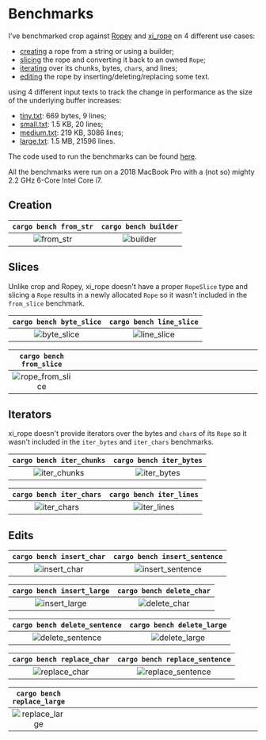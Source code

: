 # Benchmarks

I've benchmarked crop against [Ropey](https://github.com/cessen/ropey) and
[xi_rope](https://github.com/xi-editor/xi-editor/tree/master/rust/rope)
on 4 different use cases:

- [creating](#creation) a rope from a string or using a builder;
- [slicing](#slices) the rope and converting it back to an owned `Rope`;
- [iterating](#iterators) over its chunks, bytes, `char`s, and lines;
- [editing](#edits) the rope by inserting/deleting/replacing some text.

using 4 different input texts to track the change in performance as the size of
the underlying buffer increases:

- [tiny.txt](): 669 bytes, 9 lines;
- [small.txt](): 1.5 KB, 20 lines;
- [medium.txt](): 219 KB, 3086 lines;
- [large.txt](): 1.5 MB, 21596 lines.

The code used to run the benchmarks can be found
[here](https://github.com/noib3/rope_benches).

All the benchmarks were run on a 2018 MacBook Pro with a (not so) mighty 2.2
GHz 6-Core Intel Core i7.

## Creation

| `cargo bench from_str` | `cargo bench builder` |
|          :--:          |         :--:          |
| ![from_str][from_str]  | ![builder][builder]   |

## Slices

Unlike crop and Ropey, xi_rope doesn't have a proper `RopeSlice` type and
slicing a `Rope` results in a newly allocated `Rope` so it wasn't included in
the `from_slice` benchmark.

|  `cargo bench byte_slice`  | `cargo bench line_slice`  |
|            :--:            |            :--:           |
| ![byte_slice][byte_slice]  | ![line_slice][line_slice] |

|       `cargo bench from_slice`      |      |
|                 :--:                | :--: |
| ![rope_from_slice][rope_from_slice] | &emsp;&emsp;&emsp;&emsp;&emsp;&emsp;&emsp;&emsp;&emsp;&emsp;&emsp;&emsp;&emsp;&emsp;&emsp;&emsp;&emsp;&emsp;&emsp;&emsp;&emsp;&emsp;&emsp;&emsp;&emsp;&emsp;&emsp;&emsp;&emsp;&emsp;&nbsp; |

## Iterators

xi_rope doesn't provide iterators over the bytes and `char`s of its `Rope` so
it wasn't included in the `iter_bytes` and `iter_chars` benchmarks.

| `cargo bench iter_chunks`   | `cargo bench iter_bytes`  |
|             :--:            |            :--:           |
| ![iter_chunks][iter_chunks] | ![iter_bytes][iter_bytes] |

| `cargo bench iter_chars`  | `cargo bench iter_lines`  |
|            :--:           |            :--:           |
| ![iter_chars][iter_chars] | ![iter_lines][iter_lines] |


## Edits

| `cargo bench insert_char`   |    `cargo bench insert_sentence`    |
|             :--:            |                 :--:                |
| ![insert_char][insert_char] | ![insert_sentence][insert_sentence] |

|  `cargo bench insert_large`   |  `cargo bench delete_char`  |
|              :--:             |             :--:            |
| ![insert_large][insert_large] | ![delete_char][delete_char] |

| `cargo bench delete_sentence`       |  `cargo bench delete_large`   |
|                 :--:                |              :--:             |
| ![delete_sentence][delete_sentence] | ![delete_large][delete_large] |

|  `cargo bench replace_char`   |    `cargo bench replace_sentence`     |
|              :--:             |                  :--:                 |
| ![replace_char][replace_char] | ![replace_sentence][replace_sentence] |

|   `cargo bench replace_large`   |      |
|               :--:              | :--: |
| ![replace_large][replace_large] | &emsp;&emsp;&emsp;&emsp;&emsp;&emsp;&emsp;&emsp;&emsp;&emsp;&emsp;&emsp;&emsp;&emsp;&emsp;&emsp;&emsp;&emsp;&emsp;&emsp;&emsp;&emsp;&emsp;&emsp;&emsp;&emsp;&emsp;&emsp;&emsp;&emsp;&nbsp; |

[from_str]: https://user-images.githubusercontent.com/59321248/221392148-b93aca81-035e-4d2d-92c0-535e28a5a410.png
[builder]: https://user-images.githubusercontent.com/59321248/221392170-21bea58f-e61e-4361-803f-e9e9565c3fbf.png

[byte_slice]:  https://user-images.githubusercontent.com/59321248/221392230-eba905b9-d617-475b-be41-868e0c26aca6.png
[line_slice]: https://user-images.githubusercontent.com/59321248/221392233-a00f1684-1b20-4f91-a860-a9deca4def84.png
[rope_from_slice]: https://user-images.githubusercontent.com/59321248/221392238-f7a132c9-53e7-4124-9b9f-3f4001a1ecd9.png

[iter_chunks]: https://user-images.githubusercontent.com/59321248/221393378-7a3bd6e8-274a-4fe7-bff7-61095b9dd205.png
[iter_bytes]: https://user-images.githubusercontent.com/59321248/221393386-be9f68e9-b4d7-402c-8483-01ee55129987.png
[iter_chars]: https://user-images.githubusercontent.com/59321248/221393393-d7c83a0c-1426-409f-ad72-8941e5179204.png
[iter_lines]: https://user-images.githubusercontent.com/59321248/221393396-48bab915-1414-43cd-ac50-11e7e07f3390.png

[insert_char]: https://user-images.githubusercontent.com/59321248/221394925-4186e25e-3ffa-4dec-a89a-7d9f9859cd9f.png
[insert_sentence]: https://user-images.githubusercontent.com/59321248/221394929-0a317261-3b42-42fe-9bbb-af22d659dfdc.png
[insert_large]: https://user-images.githubusercontent.com/59321248/221394937-476a0c8b-30e2-4d36-a94e-ad95ea2ff1fc.png
[delete_char]: https://user-images.githubusercontent.com/59321248/221395853-25601664-407c-4153-82c2-0d1f0d6dc451.png
[delete_sentence]: https://user-images.githubusercontent.com/59321248/221395858-832af775-63b5-46ff-8b44-2bded84692f3.png
[delete_large]: https://user-images.githubusercontent.com/59321248/221395862-4e921f4d-f56b-49ee-986b-0cf8fb7a9d39.png
[replace_char]: https://user-images.githubusercontent.com/59321248/221396984-e4ea3674-444d-4e22-966a-a7850f28595a.png
[replace_sentence]: https://user-images.githubusercontent.com/59321248/221396989-c980c5ef-e6c0-4da0-a2d2-fbc623f7ffca.png
[replace_large]: https://user-images.githubusercontent.com/59321248/221396991-589796b9-a93f-49bb-ab83-5e199b5e78d4.png
